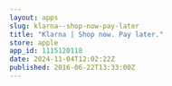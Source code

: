 ```yaml
---
layout: apps
slug: klarna--shop-now-pay-later
title: "Klarna | Shop now. Pay later."
store: apple
app_id: 1115120118
date: 2024-11-04T12:02:22Z
published: 2016-06-22T13:33:00Z
---
```

